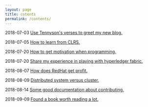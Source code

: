 ```yaml
---
layout: page
title: cotents
permalink: /contents/
---
```


2018-07-03  [Use Tennyson's verses to greet my new blog.](https://qzyse2017.github.io/daily-posts/2018/07/03/Use-Tennyson's-verses-to-greet-my-new-blog.html)
2018-07-05  [How to learn from CLRS.](https://qzyse2017.github.io/daily-posts/2018/07/05/How-to-learn-from-CLRS.html)
2018-07-20  [How to get motivation when programming.](https://qzyse2017.github.io/daily-posts/2018/07/20/How-to-get-motivation-when-programming.html)
2018-07-20  [Share my experience in playing with hyperledger fabric.](https://qzyse2017.github.io/daily-posts/2018/07/20/Share-my-experience-in-playing-with-hyperledger-fabric.html)
2018-08-07  [How does RedHat get profit.](https://qzyse2017.github.io/daily-posts/2018/08/07/How-does-RedHat-get-profit.html)
2018-08-09  [Distributed system versus cluster.](https://qzyse2017.github.io/daily-posts/2018/08/09/Distributed-system-versus-cluster.html)
2018-08-14  [Some good documentation about contributing.](https://qzyse2017.github.io/daily-posts/2018/08/14/Some-good-documentation-about-contributing.html)
2018-09-09  [Found a book worth reading a lot.](https://qzyse2017.github.io/daily-posts/2018/09/09/Found-a-book-worth-reading-a-lot.html)
